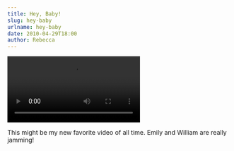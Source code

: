 ```yaml
---
title: Hey, Baby!
slug: hey-baby
urlname: hey-baby
date: 2010-04-29T18:00
author: Rebecca
---
```

<video controls preload="metadata"><source src="{static}/images/2010-04-29-hey-baby.mp4"></video>

This might be my new favorite video of all time. Emily and William are really jamming!
